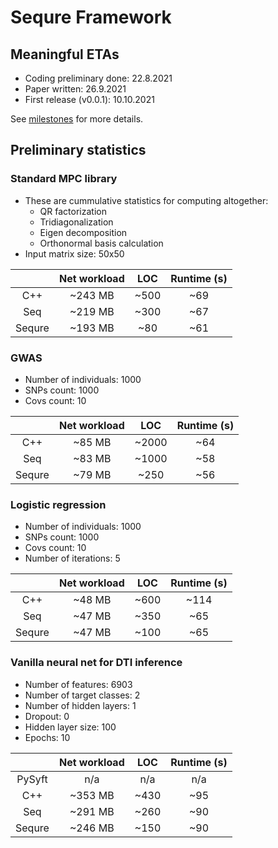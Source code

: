 # Sequre Framework

## Meaningful ETAs
- Coding preliminary done: 22.8.2021
- Paper written: 26.9.2021
- First release (v0.0.1): 10.10.2021

See [milestones](https://github.com/0xTCG/sequre-dsl/milestones?direction=desc&sort=due_date&state=open) for more details.

## Preliminary statistics

### Standard MPC library

- These are cummulative statistics for computing altogether:
  - QR factorization
  - Tridiagonalization
  - Eigen decomposition
  - Orthonormal basis calculation
- Input matrix size: 50x50

|        | Net workload |  LOC  | Runtime (s) |
|:------:|:------------:|:-----:|:-----------:|
|   C++  |    ~243 MB   |  ~500 |     ~69     |
|   Seq  |    ~219 MB   |  ~300 |     ~67     |
| Sequre |    ~193 MB   |  ~80  |     ~61     |

### GWAS

- Number of individuals: 1000
- SNPs count: 1000
- Covs count: 10

|        | Net workload |  LOC  | Runtime (s) |
|:------:|:------------:|:-----:|:-----------:|
|   C++  |    ~85 MB    | ~2000 |     ~64     |
|   Seq  |    ~83 MB    | ~1000 |     ~58     |
| Sequre |    ~79 MB    |  ~250 |     ~56     |

### Logistic regression

- Number of individuals: 1000
- SNPs count: 1000
- Covs count: 10
- Number of iterations: 5

|        | Net workload |  LOC  | Runtime (s) |
|:------:|:------------:|:-----:|:-----------:|
|   C++  |    ~48 MB    |  ~600 |    ~114     |
|   Seq  |    ~47 MB    |  ~350 |     ~65     |
| Sequre |    ~47 MB    |  ~100 |     ~65     |

### Vanilla neural net for DTI inference

- Number of features: 6903
- Number of target classes: 2
- Number of hidden layers: 1
- Dropout: 0
- Hidden layer size: 100
- Epochs: 10

|        | Net workload |  LOC  | Runtime (s) |
|:------:|:------------:|:-----:|:-----------:|
| PySyft |      n/a     |  n/a  |     n/a     |
|   C++  |    ~353 MB   |  ~430 |     ~95     |
|   Seq  |    ~291 MB   |  ~260 |     ~90     |
| Sequre |    ~246 MB   |  ~150 |     ~90     |
